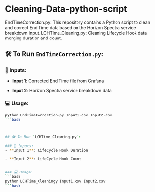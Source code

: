 # Cleaning-Data-python-script

EndTimeCorrection.py: This repository contains a Python script to clean and correct End Time data based on the Horizon Spectra service breakdown input.
LCHTime_Cleaning.py: Cleaning Lifecycle Hook data merging duration and count.

## 🛠️ To Run `EndTimeCorrection.py`:

### 🔹 Inputs:
- **Input 1**: Corrected End Time file from Grafana  

- **Input 2**: Horizon Spectra service breakdown data  


### 💻 Usage:
```bash
python EndTimeCorrection.py Input1.csv Input2.csv
```bash



## 🛠️ To Run `LCHTime_Cleaning.py`:

### 🔹 Inputs:
- **Input 1**: LifeCycle Hook Duration  

- **Input 2**: LifeCycle Hook Count


### 💻 Usage:
```bash
python LCHTime_Cleaningy Input1.csv Input2.csv
```bash


